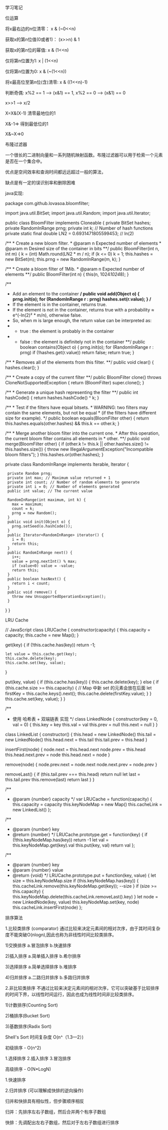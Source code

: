 学习笔记

位运算

将x最右边的n位清零： x & (~0<<n)

获取x的第n位值(0或者1)： (x>>n) & 1

获取x的第n位的幂值: x & (1<<n)

仅将第n位置为1: x | (1<<n)

仅将第n位置为0: x & (~(1<<n))

将x最高位至第n位(含)清零: x & ((1<<n)-1)

判断奇偶: x%2 == 1 --> (x&1) == 1, x%2 == 0 --> (x&1) == 0

x>>1 --> x/2

X=X&(X-1) 清零最地位的1

X&-1=> 得到最低位的1

X&~X=>0

布隆过滤器

一个很长的二进制向量和一系列随机映射函数。布隆过滤器可以用于检索一个元素是否在一个集合中。

优点是空间效率和查询时间都远远超过一般的算法，

缺点是有一定的误识别率和删除困难

 java实现:

 package com.github.lovasoa.bloomfilter;

 import java.util.BitSet;
 import java.util.Random;
 import java.util.Iterator;

 public class BloomFilter implements Cloneable {
   private BitSet hashes;
   private RandomInRange prng;
   private int k; // Number of hash functions
   private static final double LN2 = 0.6931471805599453; // ln(2)

   /**
    * Create a new bloom filter.
    * @param n Expected number of elements
    * @param m Desired size of the container in bits
    **/
   public BloomFilter(int n, int m) {
     k = (int) Math.round(LN2 * m / n);
     if (k <= 0) k = 1;
     this.hashes = new BitSet(m);
     this.prng = new RandomInRange(m, k);
   }

   /**
    * Create a bloom filter of 1Mib.
    * @param n Expected number of elements
    **/
   public BloomFilter(int n) {
     this(n, 1024*1024*8);
   }

   /**
   * Add an element to the container
   **/
   public void add(Object o) {
     prng.init(o);
     for (RandomInRange r : prng) hashes.set(r.value);
   }
   /**
   * If the element is in the container, returns true.
   * If the element is not in the container, returns true with a probability ≈ e^(-ln(2)² * m/n), otherwise false.
   * So, when m is large enough, the return value can be interpreted as:
   *    - true  : the element is probably in the container
   *    - false : the element is definitely not in the container
   **/
   public boolean contains(Object o) {
     prng.init(o);
     for (RandomInRange r : prng)
       if (!hashes.get(r.value))
         return false;
     return true;
   }

   /**
    * Removes all of the elements from this filter.
    **/
   public void clear() {
     hashes.clear();
   }

   /**
    * Create a copy of the current filter
    **/
   public BloomFilter clone() throws CloneNotSupportedException {
     return (BloomFilter) super.clone();
   }

   /**
    * Generate a unique hash representing the filter
    **/
   public int hashCode() {
     return hashes.hashCode() ^ k;
   }

   /**
    * Test if the filters have equal bitsets.
    * WARNING: two filters may contain the same elements, but not be equal
    * (if the filters have different size for example).
    */
   public boolean equals(BloomFilter other) {
     return this.hashes.equals(other.hashes) && this.k == other.k;
   }

   /**
    * Merge another bloom filter into the current one.
    * After this operation, the current bloom filter contains all elements in
    * other.
    **/
   public void merge(BloomFilter other) {
     if (other.k != this.k || other.hashes.size() != this.hashes.size()) {
       throw new IllegalArgumentException("Incompatible bloom filters");
     }
     this.hashes.or(other.hashes);
   }

   private class RandomInRange
       implements Iterable<RandomInRange>, Iterator<RandomInRange> {

     private Random prng;
     private int max; // Maximum value returned + 1
     private int count; // Number of random elements to generate
     private int i = 0; // Number of elements generated
     public int value; // The current value

     RandomInRange(int maximum, int k) {
       max = maximum;
       count = k;
       prng = new Random();
     }
     public void init(Object o) {
       prng.setSeed(o.hashCode());
     }
     public Iterator<RandomInRange> iterator() {
       i = 0;
       return this;
     }
     public RandomInRange next() {
       i++;
       value = prng.nextInt() % max;
       if (value<0) value = -value;
       return this;
     }
     public boolean hasNext() {
       return i < count;
     }
     public void remove() {
       throw new UnsupportedOperationException();
     }
   }
 }


LRU Cache

// JavaScript
class LRUCache {
  constructor(capacity) {
    this.capacity = capacity;
    this.cache = new Map();
  }

  get(key) {
    if (!this.cache.has(key)) return -1;

    let value = this.cache.get(key);
    this.cache.delete(key);
    this.cache.set(key, value);
  }

  put(key, value) {
    if (this.cache.has(key)) {
      this.cache.delete(key);
    } else {
      if (this.cache.size >= this.capacity) {
        // Map 中新 set 的元素会放在后面
        let firstKey = this.cache.keys().next();
        this.cache.delete(firstKey.value);
      }
    }
    this.cache.set(key, value);
  }
}


/**
 * 使用 哈希表 + 双端链表 实现
 */
class LinkedNode {
  constructor(key = 0, val = 0) {
    this.key = key
    this.val = val
    this.prev = null
    this.next = null
  }
}


class LinkedList {
  constructor() {
    this.head = new LinkedNode()
    this.tail = new LinkedNode()
    this.head.next = this.tail
    this.tail.prev = this.head
  }


  insertFirst(node) {
    node.next = this.head.next
    node.prev = this.head
    this.head.next.prev = node
    this.head.next = node
  }


  remove(node) {
    node.prev.next = node.next
    node.next.prev = node.prev
  }


  removeLast() {
    if (this.tail.prev === this.head) return null
    let last = this.tail.prev
    this.remove(last)
    return last
  }
}


/**
 * @param {number} capacity
 */
var LRUCache = function(capacity) {
  this.capacity = capacity
  this.keyNodeMap = new Map()
  this.cacheLink = new LinkedList()
};


/**
 * @param {number} key
 * @return {number}
 */
LRUCache.prototype.get = function(key) {
  if (!this.keyNodeMap.has(key)) return -1
  let val = this.keyNodeMap.get(key).val
  this.put(key, val)
  return val
};


/**
 * @param {number} key
 * @param {number} value
 * @return {void}
 */
LRUCache.prototype.put = function(key, value) {
  let size = this.keyNodeMap.size
  if (this.keyNodeMap.has(key)) {
    this.cacheLink.remove(this.keyNodeMap.get(key));
    --size
  }
  if (size >= this.capacity) {
    this.keyNodeMap.delete(this.cacheLink.removeLast().key)
  }
  let node = new LinkedNode(key, value)
  this.keyNodeMap.set(key, node)
  this.cacheLink.insertFirst(node)
};



排序算法

1.比较类排序
  (comparator)
  通过比较来决定元素间的相对次序，由于其时间复杂度不能突破O(nlogn),因此也称为非线性时间比较类排序。

1)交换排序
    a.冒泡排序
    b.快速排序

2)插入排序
    a.简单插入排序
    b.希尔排序

3)选择排序
    a.简单选择排序
    b.堆排序

4)归并排序
    a.二路归并排序
    b.多路归并排序

2.非比较类排序
  不通过比较来决定元素间的相对次序，它可以突破基于比较排序的时间下界，以线性时间运行，因此也成为线性时间非比较类排序。

1)计数排序(Counting Sort)

2)桶排序(Bucket Sort)

3)基数排序(Radix Sort)



Shell's Sort 时间复杂度 O(n^（1.3—2）)

初级排序 - O(n^2)

1.选择排序 2.插入排序 3.冒泡排序

高级排序 - O(N*LogN)

1.快速排序

2.归并排序 (可以理解成快排的逆向操作)

归并和快排具有相似性，但步骤顺序相反

归并：先排序左右子数组，然后合并两个有序子数组

快排：先调配出左右子数组，然后对于左右子数组进行排序